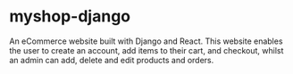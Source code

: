 # myshop-django
An eCommerce website built with Django and React. This website enables the user to create an account, add items to their cart, and checkout, whilst an admin can add, delete and edit products and orders.

